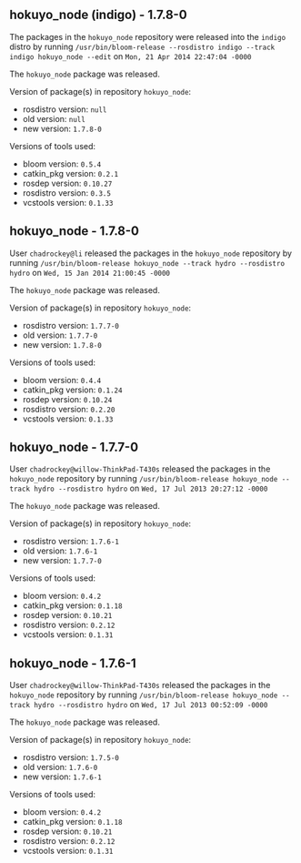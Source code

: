 ## hokuyo_node (indigo) - 1.7.8-0

The packages in the `hokuyo_node` repository were released into the `indigo` distro by running `/usr/bin/bloom-release --rosdistro indigo --track indigo hokuyo_node --edit` on `Mon, 21 Apr 2014 22:47:04 -0000`

The `hokuyo_node` package was released.

Version of package(s) in repository `hokuyo_node`:
- rosdistro version: `null`
- old version: `null`
- new version: `1.7.8-0`

Versions of tools used:
- bloom version: `0.5.4`
- catkin_pkg version: `0.2.1`
- rosdep version: `0.10.27`
- rosdistro version: `0.3.5`
- vcstools version: `0.1.33`


## hokuyo_node - 1.7.8-0

User `chadrockey@li` released the packages in the `hokuyo_node` repository by running `/usr/bin/bloom-release hokuyo_node --track hydro --rosdistro hydro` on `Wed, 15 Jan 2014 21:00:45 -0000`

The `hokuyo_node` package was released.

Version of package(s) in repository `hokuyo_node`:
- rosdistro version: `1.7.7-0`
- old version: `1.7.7-0`
- new version: `1.7.8-0`

Versions of tools used:
- bloom version: `0.4.4`
- catkin_pkg version: `0.1.24`
- rosdep version: `0.10.24`
- rosdistro version: `0.2.20`
- vcstools version: `0.1.33`


## hokuyo_node - 1.7.7-0

User `chadrockey@willow-ThinkPad-T430s` released the packages in the `hokuyo_node` repository by running `/usr/bin/bloom-release hokuyo_node --track hydro --rosdistro hydro` on `Wed, 17 Jul 2013 20:27:12 -0000`

The `hokuyo_node` package was released.

Version of package(s) in repository `hokuyo_node`:
- rosdistro version: `1.7.6-1`
- old version: `1.7.6-1`
- new version: `1.7.7-0`

Versions of tools used:
- bloom version: `0.4.2`
- catkin_pkg version: `0.1.18`
- rosdep version: `0.10.21`
- rosdistro version: `0.2.12`
- vcstools version: `0.1.31`


## hokuyo_node - 1.7.6-1

User `chadrockey@willow-ThinkPad-T430s` released the packages in the `hokuyo_node` repository by running `/usr/bin/bloom-release hokuyo_node --track hydro --rosdistro hydro` on `Wed, 17 Jul 2013 00:52:09 -0000`

The `hokuyo_node` package was released.

Version of package(s) in repository `hokuyo_node`:
- rosdistro version: `1.7.5-0`
- old version: `1.7.6-0`
- new version: `1.7.6-1`

Versions of tools used:
- bloom version: `0.4.2`
- catkin_pkg version: `0.1.18`
- rosdep version: `0.10.21`
- rosdistro version: `0.2.12`
- vcstools version: `0.1.31`


